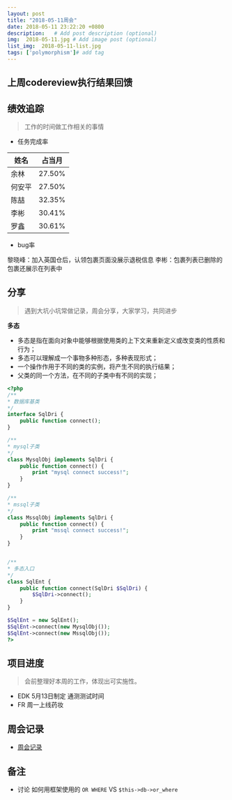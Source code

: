 ```yaml
---
layout: post
title: "2018-05-11周会"
date: 2018-05-11 23:22:20 +0800
description:   # Add post description (optional)
img:  2018-05-11.jpg # Add image post (optional)
list_img:  2018-05-11-list.jpg
tags: ['polymorphism']# add tag
---
```

## 上周codereview执行结果回馈


## 绩效追踪
> 工作的时间做工作相关的事情

* 任务完成率

|  姓名  | 占当月 |
|--------|------|
| 余林   |27.50%|
| 何安平 |27.50%|
| 陈喆   |32.35%|
| 李彬   |30.41%|
| 罗鑫   |30.61%|

* bug率

黎晓峰：加入英国仓后，认领包裹页面没展示退税信息
李彬：包裹列表已删除的包裹还展示在列表中



## 分享
> 遇到大坑小坑常做记录，周会分享，大家学习，共同进步

**多态**
* 多态是指在面向对象中能够根据使用类的上下文来重新定义或改变类的性质和行为；
* 多态可以理解成一个事物多种形态，多种表现形式；
* 一个操作作用于不同的类的实例，将产生不同的执行结果；
* 父类的同一个方法，在不同的子类中有不同的实现；

```php
<?php
/**
* 数据库基类
*/
interface SqlDri {
	public function connect();
}

/**
* mysql子类
*/
class MysqlObj implements SqlDri {
	public function connect() {
		print "mysql connect success!";
	}
}

/**
* mssql子类
*/
class MssqlObj implements SqlDri {
	public function connect() {
		print "mssql connect success!";
	}
}


/**
* 多态入口
*/
class SqlEnt {
	public function connect(SqlDri $SqlDri) {
		$SqlDri->connect();
	}
}

$SqlEnt = new SqlEnt();
$SqlEnt->connect(new MysqlObj());
$SqlEnt->connect(new MssqlObj());
?>
```


## 项目进度
> 会前整理好本周的工作，体现出可实施性。

* EDK 5月13日制定 通测测试时间
* FR 周一上线药妆

## 周会记录
* <a href="../assets/attchment/2018-05-11/mk_content.docx" download="周会记录.docx">周会记录</a>


## 备注
* 讨论 如何用框架使用的 `OR WHERE` VS `$this->db->or_where`


